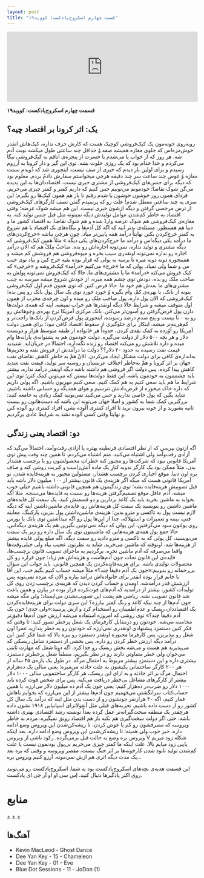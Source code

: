 ```yaml
---
layout: post
title: "قسمت چهارم اسکروج‌پادکست: کووید۱۹"
---
```


<iframe sandbox="allow-same-origin allow-scripts allow-top-navigation allow-popups allow-forms" scrolling="no" width="100%" height="185" frameborder="0" src="https://embed.radiopublic.com/e?if=scrooge-podcast-Wka3nl&ge=s1!9c741672b5a8889f2f2ead39789cda58c700d23c"></iframe>


**قسمت چهارم اسکروج‌پادکست: کووید۱۹** 

## یک: اثر کرونا بر اقتصاد چیه؟

روبه‌روی خونه‌مون یک کیک‌فروشی کوچیک هست که کارش حرف نداره، کیک‌هاش انقدر خوش‌مزه‌اس که جلوی مغازه همیشه صفه وُ حداقل چند ساعتی طول میکشه نوبت آدم شه. هر روز که از خواب پا می‌شدم با حسرت از پنجره‌ی اتاقم به کیک‌فروشی نیگا می‌کردم و خدا خدام بود که یک روزی خلوت بشه. توی این گیر و دار کرونا به آرزوم رسیدم و برای اولین بار دیدم که خبری از صف نیست. اینجوری شد که دُویدم سمت مغازه وُ عوض چند ساعت سر چند دقیقه هرچی میخواستم سفارش دادمُ بردم. معلوم بود که دیگه برای جنس‌های کیک‌فروشی از مشتری خبری نیست. اقتصاددان‌ها به این پدیده می‌گن شوک تقاضا؛ خودمونم می‌تونیم حس کنیم که داریم کمتر و کمتر چیزی می‌خریم.
فردای همون روز خوشون خوشون پا شدم رفتم تا باز هم همون کیک‌ها رو بگیرم؛ این سری یه چند ساعتی معطل شدم! علت رو که پرسیدم گفتن نصف کارگرهای کیک‌فروشی از ترس مرخصی گرفتن و دیگه ازشون خبری نیست. این هم میشه شوک عرضه؛ وقتی اقتصاد به خاطر کم‌شدن عوامل تولیدش دیگه نمیتونه مثل قبل جنس تولید کنه. به مغازه‌ی کیک‌فروشی هم شوک عرضه واردْ شده و هم شوک تقاضا. به اقتصاد کشور ما و دنیا هم همینطور.
مسئله‌ی بدتر اینه که اگه کل آدم‌ها و بنگاه‌های یک اقتصاد با هم شروع به کمتر خرج‌کردن بکنن نهایتاً درآمد همه پایین‌تر میاد، چون هرچی نباشه «خرج‌کردن‌های ما درآمد یکی دیگه‌اس و درآمد ما خرج‌کردن‌هایِ یکی دیگه.» مثلاً همین کیک‌فروشی که دیگه مشتری و تولید نداره، نمی‌تونه اجاره‌اش رو بده. صاحبْ مِلکْ هم که الان درآمدِ اجاره رو نداره نمی‌تونه اونقدری سیب بخره و میوه‌فروشی هم فروشش کم میشه و همینجوره دونه دونه میره تا برسه به پولی که قرار بوده بقیه خرج کنن و بیاد توی جیب من و شما ولی نمیاد. پولی که ما «خرج» می‌کنیم «درآمد» کیک‌فروشه و «خرجی» که کیک فروش می‌کنه «درآمد» ما یا مشتری‌های ما. حالا که کیک‌فروش نمی‌تونه پولش به صاحب ملک رو بده، دودش توی چشم همه میره، از خودش شروع میشه میرسه به جیب مشتری‌های ما بعدش هم خود ما.
حالا فرض کنین که توی همون قدم اول کیک‌فروشی بتونه از بانک، با بهره‌ی کمْ، وام بگیره وُ خورد خورد توی یک سال پول بانک رو پس بده؛ کیک‌فروشی که الان پول داره، پول صاحب ملک رو میده و اون چرخه‌ی مخرب از همون اول متوقف میشه و شرایط حالا دیگه اونقدرها هم خراب نمیشه. اینه که همه‌ی دولت‌ها دارن پول قرض‌گرفتن رو آسون‌تر می‌کنن. بانک مرکزی آمریکا نرخ بهره‌ی وجوهاتش رو رو به ۰ تا بیست و پنج صدمِ درصد رسونده، اینجوری پول قرض‌کردن از بانک‌ها راحت‌تر و کم‌هزینه‌تر میشه، اینکار برای جلوگیری از سقوط اقتصاد کافی نبود؛ برای همین دولت آمریکا رو اُوُرده به کمک نقدی کردن، حدوداً هر خانواده از طبقه متوسط هزار و دویست دلار و هر بچه ۵۰۰ دلار از دولت می‌گیره.
دولت خودمون هم به پشتوانه‌ی یارانه‌ها وام میده و داره تلاشش رو می‌کنه اقتصاد رو زنده نگه‌داره، احتمالا در جریان‌اید.
شنیدید قیمت نفت رسیده به حدود ۲۰ دلار؟؟ دولت ما درآمدش از فروش نفته و تحریم‌ها به‌اندازه‌ی کافی برای دولت مشکل ایجاد می‌کردن. الانْ همْ به خاطرِ کاهش تقاضای نفت جهان بر اثر کرونا و همْ به‌خاطر اختلاف عربستان و روسیه سر تولید، قیمت نفت شدید کاهش پیدا کرده، پس دولت اگر فروشی هم داشته باشه دیگه اونقدر درآمد نداره. بیشتر باید چشممون به خودمون باشه.
این فقط دولت‌ها نیستن که می‌تونن کمک کنن؛ توی این شرایط ما هم باید سعی کنیم به هم کمک کنیم. سعی کنیم مهربون باشیم. اگه پولی داریم که داره خاک میخوره از قرض‌دادنش نترسیم و هوای همدیگه رو حسابی داشته باشیم. شاید بگین که پول خاصی ندارید و حس می‌کنید نمی‌تونید کمک زیادی به جامعه کنید: بزرگترین کمک شما به کشور و اصلا جهان می‌تونه این باشه که دست‌هاتون رو بیست ثانیه بشورید و از خونه بیرون نرید تا افراد کمتری آلوده بشن، افراد کمتری رو آلوده کنن و نهایتاً وقتی کسی آلوده نشد به شرایط عادی برگردیم.

## دو: اقتصاد یعنی زندگی
اگه ازتون بپرسن که از نظر اقتصادی قرنطینه بهتره یا آزادی رفت‌وآمد، احتمالاً می‌گید که آزادی رفت‌وآمد ولی اشتباه می‌کنید. منم اشتباه می‌کردم.
تا همین چند وقت پیش توی آمریکا قانونی نبود که شرکت‌ها رو مجبور کنه خطراتِ محصولشون رو با برچسب هشدار بدن، مثلاً ممکن بود یک کارگر ندونه کنارِ یک ماده آتش‌زاست و کبریت روشن کنه و صاف بره اون دنیا. موقع اجباری کردن برچسب هشدار، مسئولین مجبور به هزینه‌فایده شدن. تو آمریکا قانونی هست که میگه اگر هزینه‌ی یک قانون بیشتر از ۱۰۰ میلیون دلار باشه باید قبل تصویبش هزینه‌فایده بشه؛ توی زندگیمون هم همچین قانونی داشته باشیم خیلی خوب میشه. آدم عاقل موقع تصمیم‌گرفتن هزینه‌ها رو نسبت به فایده‌ها می‌سنجه.
مثلا اگه بخواید یه ماشین بخرید باید یک کاغذ بردارین و دو قسمتش کنید، یک سمت کل فایده‌های ماشین داشتن رو بنویسید یک سمت کل هزینه‌هاش رو. فایده‌ی ماشین‌داشتن اینه که دیگه لازم نیست پول به تاکسی و مترو بدین؛ هزینه‌ی ماشین‌داشتن پول بنزین، پارکینگ، معاینه فنی، بیمه و تعمیرات و استهلاکه، جدا از این‌ها پول رو اگه میذاشتین توی بانک یا بورس روی پولتون سود می‌گرفتین، این پولی که دیگه نمی‌تونین بگیرین هم یک هزینه‌ی دیگه‌اس.
حالا جمع پول همه‌ی هزینه‌هایی که ماشینتون توی یک سال داره رو زیر یک سمت می‌نویسید، کل پولی که به تاکسی و مترو دادید رو سمت دیگه. اگه مبلغ پولی فایده بیشتر از هزینه‌ها شد، اونوقته که ماشین می‌خرید. شاید به نظرتون عجیب بیاد ولی خیلی‌وقت‌ها واقعا می‌صرفه که آدم ماشین نخره.
برگردیم به ماجرای تصویب قانون برچسب‌ها، فایده‌ی این قانون نجات جون آدم‌هاست و هزینه‌اش هم زیاد: چون قراره رو کل محصولات تولیدی باشه.
برای هزینه‌فایده‌کردن یک همچین قانونی، باید جواب این سؤال بی‌رحمانه رو بدونیم:«جون یک آدم دقیقاً چند؟»
مثلاً میشه حساب کنیم بگیم خب، این آقا یا خانم قرار بوده انقدر برای خانواده‌اش درآمد بیاره و الان که مرده نمی‌تونه پس ارزشش قدر درآمدشه.
اومدن و حساب کردن دیدن که هزینه‌ی برچسب زدن روی کل تولیدات کشور، بیشتر از درآمدیه که آدم‌های فوت‌کرده قرار بوده در بیارن و همین باعث شد قانون تصویب نشه، ریاضی هم پشت این تصویب‌نشدن می‌ایستاد؛ ولی مگه میشه جون آدم‌ها از چند تیکه کاغذ و رنگ کمتر بیارزه؟
این سری دولت برای هزینه‌فایده‌کردن یک اقتصاددان ریسک و عدم‌اطمینان رو استخدام کرد و ازش پرسید:«ولی جدی! جون یک آدم دقیقاً چند؟»
توی روشی که امروزه استفاده می‌شه ارزش جون آدم‌ها دقیق‌تر محاسبه می‌شه.
خودتون رو درمقابل کارفرمای یک شغل پرخطر تصور کنید: تا وقتی که فکر کنین دستمزد پیشنهادی اونقدری نمی‌ارزه که خودتون رو به خطر بِندازید عمرا اون شغل رو بپذیرین، پس کارفرما مجبوره اونقدر دستمزد رو ببره بالا که شما فکر کنین این درآمد دیگه ارزش خطر کردن رو داره. پس بخشی از دستمزد شامل ریسکی که می‌پذیرید هم هست و می‌شه بخش ریسک رو جدا کرد. اگه دوتا شغل که مهارت ثابتی می‌خوان ولی خطر متفاوتی دارند رو در نظر بگیریم، منطقاً شغل پرخطرتر دستمزد بیشتری داره و این دستمزدِ بیشتر مربوط به احتمال مرگه.
در طول یک بازه‌ی ۴۵ ساله از هر ۲۰۰ کارگر ساختمانی یکیشون به علت حادثه می‌میره؛ یعنی سالی یک ده‌هزارم احتمال مرگ بر اثر حادثه و به ازای این ریسک، هر کارگر ساختمونی سالی ۱۰۰۰ دلار بیشتر از کارگرهای مشاغل بی‌خطر دریافت می‌کنه. پس برای شخص فوت کرده باید ۱۰۰۰ دلار رو ضرب‌در ده‌هزار کنیم: یعنی جون یک آدم ده میلیون دلار می‌ارزه.
با همین حساب‌کتاب سرانگشتی می‌فهمیم جون آدم‌ها بیشتر از این می‌ارزه که بخوایم باهاش قمار کنیم، اگه ۴۰ هزارنفر جونشون رو از دست بدن مثل اینه که درآمد یک سال کل کشور رو از دست داده باشیم.
تجربه‌های قبلی مثل آنفولانزای اسپانیایی ۱۹۱۸ نشون داده هرچقدر یک منطقه سخت‌گیرانه‌تر عمل کرده بعداً تونسته رشد اقتصادی بهتری داشته باشه. حتی اگر دولت سخت‌گیری هم نکنه باز هم اقتصاد رونق نمیگیره. مردم به خاطر ویروسه که مصرفشون رو کم یا عوض کردن، تا ریشه‌کن‌شدن این ویروس وضع ادامه داره. خبر خوب ولی همینه: تا ریشه‌کن‌شدن این ویروس وضع ادامه داره. بعد اینکه ویروس بره وضع به حالت قبل برمی‌گرده. رکود ناشی از ویروس V شکله زود میریم پایین زود میایم بالا. علت اینکه ما کمتر چیزی می‌خریم بی‌پول بودنمون نیست یا علت کم‌شدن تولید نابود شدن کارخونه‌ها بر اثر جنگ نیست، مقصر ویروسه و وقتی که بره بعد یک مدت دیگه اثری هم ازش نمی‌مونه.
آرزو کنیم ویروس بره...

این قسمت هدیه‌ی بچه‌های اسکروج‌پادکست بود به شما. اسکروج‌پادکست رو می‌تونید روی اکثر پادگیرها دنبال کنید. اِس سی او او آر جی ای پادکست.


# منابع

[+](https://www.npr.org/transcripts/835571843)
[+](https://www.npr.org/transcripts/826919059)
[+](https://www.npr.org/transcripts/824139549)

## آهنگ‌ها

* Kevin MacLeod - Ghost Dance 
* Dee Yan Key - 15 - Chameleon
* Dee Yan Key - 01 - Eve
* Blue Dot Sessions - 11 - JoDon (1)

